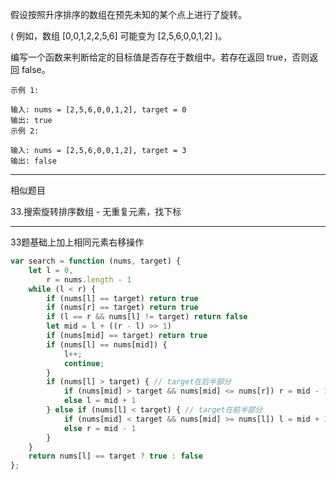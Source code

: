假设按照升序排序的数组在预先未知的某个点上进行了旋转。

( 例如，数组 [0,0,1,2,2,5,6] 可能变为 [2,5,6,0,0,1,2] )。

编写一个函数来判断给定的目标值是否存在于数组中。若存在返回 true，否则返回 false。

```case
示例 1:

输入: nums = [2,5,6,0,0,1,2], target = 0
输出: true
示例 2:

输入: nums = [2,5,6,0,0,1,2], target = 3
输出: false
```

----

相似题目

33.搜索旋转排序数组 - 无重复元素，找下标

----

33题基础上加上相同元素右移操作

```javascript
var search = function (nums, target) {
    let l = 0,
        r = nums.length - 1
    while (l < r) {
        if (nums[l] == target) return true
        if (nums[r] == target) return true
        if (l == r && nums[l] != target) return false
        let mid = l + ((r - l) >> 1)
        if (nums[mid] == target) return true
        if (nums[l] == nums[mid]) {
            l++;
            continue;
        }
        if (nums[l] > target) { // target在后半部分
            if (nums[mid] > target && nums[mid] <= nums[r]) r = mid - 1
            else l = mid + 1
        } else if (nums[l] < target) { // target在前半部分
            if (nums[mid] < target && nums[mid] >= nums[l]) l = mid + 1
            else r = mid - 1
        }
    }
    return nums[l] == target ? true : false
};
```
